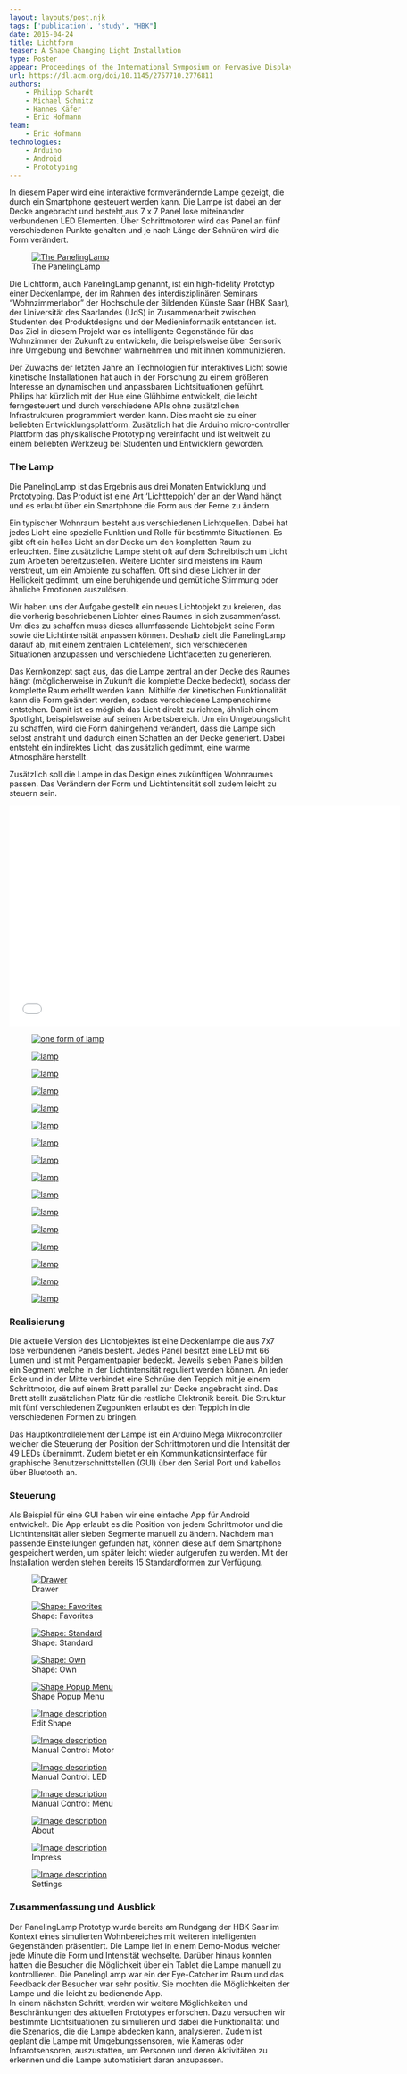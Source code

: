 ```yaml
---
layout: layouts/post.njk
tags: ['publication', 'study', "HBK"]
date: 2015-04-24
title: Lichtform
teaser: A Shape Changing Light Installation
type: Poster
appear: Proceedings of the International Symposium on Pervasive Displays. International Symposium on Pervasive Displays (PerDis-15), June 10-12, Saarbrücken, Germany, ACM, 2015.
url: https://dl.acm.org/doi/10.1145/2757710.2776811
authors:
    - Philipp Schardt
    - Michael Schmitz
    - Hannes Käfer
    - Eric Hofmann
team:
    - Eric Hofmann
technologies:
    - Arduino
    - Android
    - Prototyping
---
```


In diesem Paper wird eine interaktive formverändernde Lampe gezeigt, die durch ein Smartphone gesteuert werden kann. Die Lampe ist dabei an der Decke angebracht und besteht aus 7 x 7 Panel lose miteinander verbundenen LED Elementen. Über Schrittmotoren wird das Panel an fünf verschiedenen Punkte gehalten und je nach Länge der Schnüren wird die Form verändert.

<figure >
      <a href="{{ '/assets/projects/paneling-lamp/header.jpg' | url }}" >
          <img src="{{ '/assets/projects/paneling-lamp/header.jpg' | url }}" alt="The PanelingLamp" />
      </a>
      <figcaption >The PanelingLamp</figcaption>
 </figure>

<p>Die Lichtform, auch PanelingLamp genannt, ist ein high-fidelity Prototyp einer Deckenlampe, der im Rahmen des interdisziplinären Seminars “Wohnzimmerlabor” der Hochschule der Bildenden Künste Saar (HBK Saar), der Universität des Saarlandes (UdS) in Zusammenarbeit zwischen Studenten des Produktdesigns und der Medieninformatik entstanden ist. Das Ziel in diesem Projekt war es intelligente Gegenstände für das Wohnzimmer der Zukunft zu entwickeln, die beispielsweise über Sensorik ihre Umgebung und Bewohner wahrnehmen und mit ihnen kommunizieren.</p>
<p>Der Zuwachs der letzten Jahre an Technologien für interaktives Licht sowie kinetische Installationen hat auch in der Forschung zu einem größeren Interesse an dynamischen und anpassbaren Lichtsituationen geführt. Philips hat kürzlich mit der Hue eine Glühbirne entwickelt, die leicht ferngesteuert und durch verschiedene APIs ohne zusätzlichen Infrastrukturen programmiert werden kann. Dies macht sie zu einer beliebten Entwicklungsplattform. Zusätzlich hat die Arduino micro-controller Plattform das physikalische Prototyping vereinfacht und ist weltweit zu einem beliebten Werkzeug bei Studenten und Entwicklern geworden.</p>


<h3>The Lamp</h3>
<p>Die PanelingLamp ist das Ergebnis aus drei Monaten Entwicklung und Prototyping. Das Produkt ist eine Art ‘Lichtteppich’ der an der Wand hängt und es erlaubt über ein Smartphone die Form aus der Ferne zu ändern.
</p>
<p>Ein typischer Wohnraum besteht aus verschiedenen Lichtquellen. Dabei hat jedes Licht eine spezielle Funktion und Rolle für bestimmte Situationen. Es gibt oft ein helles Licht an der Decke um den kompletten Raum zu erleuchten. Eine zusätzliche Lampe steht oft auf dem Schreibtisch um Licht zum Arbeiten bereitzustellen. Weitere Lichter sind meistens im Raum verstreut, um ein Ambiente zu schaffen. Oft sind diese Lichter in der Helligkeit gedimmt, um eine beruhigende und gemütliche Stimmung oder ähnliche Emotionen auszulösen.</p>

<p>Wir haben uns der Aufgabe gestellt ein neues Lichtobjekt zu kreieren, das die vorherig beschriebenen Lichter eines Raumes in sich zusammenfasst. Um dies zu schaffen muss dieses allumfassende Lichtobjekt seine Form sowie die Lichtintensität anpassen können. Deshalb zielt die PanelingLamp darauf ab, mit einem zentralen Lichtelement, sich verschiedenen Situationen anzupassen und verschiedene Lichtfacetten zu generieren. </p>

<p>Das Kernkonzept sagt aus, das die Lampe zentral an der Decke des Raumes hängt (möglicherweise in Zukunft die komplette Decke bedeckt), sodass der komplette Raum erhellt werden kann. Mithilfe der kinetischen Funktionalität kann die Form geändert werden, sodass verschiedene Lampenschirme entstehen. Damit ist es möglich das Licht direkt zu richten, ähnlich einem Spotlight, beispielsweise auf seinen Arbeitsbereich. Um ein Umgebungslicht zu schaffen, wird die Form dahingehend verändert, dass die Lampe sich selbst anstrahlt und dadurch einen Schatten an der Decke generiert. Dabei entsteht ein indirektes Licht, das zusätzlich gedimmt, eine warme Atmosphäre herstellt.</p>

<p>Zusätzlich soll die Lampe in das Design eines zukünftigen Wohnraumes passen. Das Verändern der Form und Lichtintensität soll zudem leicht zu steuern sein. </p>

<iframe width="700" height="395" src="//www.youtube.com/embed/C0F6C4qbjwY" frameborder="0" allowfullscreen></iframe>

<div class="figure-container">
    <figure>
      <a href="{{ '/assets/projects/paneling-lamp/thumbnail.jpg' | url }}" >
          <img src="{{ '/assets/projects/paneling-lamp/thumbnail.jpg' | url }}" alt="one form of lamp" />
      </a>
</figure>
<figure>
    <a href="{{ '/assets/projects/paneling-lamp/f1.jpg' | url }}" >
        <img src="{{ '/assets/projects/paneling-lamp/f1.jpg' | url }}"  alt="lamp" />
    </a>
</figure>

<figure >
      <a href="{{ '/assets/projects/paneling-lamp/f2.jpg' | url }}" >
          <img src="{{ '/assets/projects/paneling-lamp/f2.jpg' | url }}"  alt="lamp" />
      </a>
    
</figure>

<figure >
      <a href="{{ '/assets/projects/paneling-lamp/f3.jpg' | url }}" >
          <img src="{{ '/assets/projects/paneling-lamp/f3.jpg' | url }}"  alt="lamp" />
      </a>
    
</figure>
</div>
<div class="figure-container">
<figure >
      <a href="{{ '/assets/projects/paneling-lamp/f4.jpg' | url }}" >
          <img src="{{ '/assets/projects/paneling-lamp/f4.jpg' | url }}"  alt="lamp" />
      </a>
    
</figure>

<figure >
      <a href="{{ '/assets/projects/paneling-lamp/f5.jpg' | url }}" >
          <img src="{{ '/assets/projects/paneling-lamp/f5.jpg' | url }}"  alt="lamp" />
      </a>
    
</figure>

<figure >
      <a href="{{ '/assets/projects/paneling-lamp/f6.jpg' | url }}" >
          <img src="{{ '/assets/projects/paneling-lamp/f6.jpg' | url }}"  alt="lamp" />
      </a>
    
</figure>

<figure >
      <a href="{{ '/assets/projects/paneling-lamp/f7.jpg' | url }}" >
          <img src="{{ '/assets/projects/paneling-lamp/f7.jpg' | url }}"  alt="lamp" />
      </a>
    
</figure>
</div>
<div class="figure-container">
<figure >
      <a href="{{ '/assets/projects/paneling-lamp/f8.jpg' | url }}" >
          <img src="{{ '/assets/projects/paneling-lamp/f8.jpg' | url }}"  alt="lamp" />
      </a>
    
</figure>
<figure >
      <a href="{{ '/assets/projects/paneling-lamp/f9.jpg' | url }}" >
          <img src="{{ '/assets/projects/paneling-lamp/f9.jpg' | url }}"  alt="lamp" />
      </a>
    
</figure>
<figure >
      <a href="{{ '/assets/projects/paneling-lamp/f10.jpg' | url }}" >
          <img src="{{ '/assets/projects/paneling-lamp/f10.jpg' | url }}"  alt="lamp" />
      </a>
    
</figure>
<figure >
      <a href="{{ '/assets/projects/paneling-lamp/f11.jpg' | url }}" >
          <img src="{{ '/assets/projects/paneling-lamp/f11.jpg' | url }}"  alt="lamp" />
      </a>

</figure>
</div>
<div class="figure-container">
<figure >
      <a href="{{ '/assets/projects/paneling-lamp/d0.jpg' | url }}" >
          <img src="{{ '/assets/projects/paneling-lamp/d0.jpg' | url }}"  alt="lamp" />
      </a>

</figure>
<figure >
      <a href="{{ '/assets/projects/paneling-lamp/d1.jpg' | url }}" >
          <img src="{{ '/assets/projects/paneling-lamp/d1.jpg' | url }}"  alt="lamp" />
      </a>

</figure>
<figure >
      <a href="{{ '/assets/projects/paneling-lamp/d2.jpg' | url }}" >
          <img src="{{ '/assets/projects/paneling-lamp/d2.jpg' | url }}"  alt="lamp" />
      </a>
  
</figure>
<figure >
      <a href="{{ '/assets/projects/paneling-lamp/d3.jpg' | url }}" >
          <img src="{{ '/assets/projects/paneling-lamp/d3.jpg' | url }}"  alt="lamp" />
      </a>
    
</figure>
  </div>


<h3>Realisierung</h3>
<p>Die aktuelle Version des Lichtobjektes ist eine Deckenlampe die aus 7x7 lose verbundenen Panels besteht. Jedes Panel besitzt eine LED mit 66 Lumen und ist mit Pergamentpapier bedeckt. Jeweils sieben Panels bilden ein Segment welche in der Lichtintensität reguliert werden können. An jeder Ecke und in der Mitte verbindet eine Schnüre den Teppich mit je einem Schrittmotor, die auf einem Brett parallel zur Decke angebracht sind. Das Brett stellt zusätzlichen Platz für die restliche Elektronik bereit. Die Struktur mit fünf verschiedenen Zugpunkten erlaubt es den Teppich in die verschiedenen Formen zu bringen.</p>

<p>Das Hauptkontrollelement der Lampe ist ein Arduino Mega Mikrocontroller welcher die Steuerung der Position der Schrittmotoren und die Intensität der 49 LEDs übernimmt. Zudem bietet er ein Kommunikationsinterface für graphische Benutzerschnittstellen (GUI) über den Serial Port und kabellos über Bluetooth an.</p>


<h3>Steuerung</h3>
<p>Als Beispiel für eine GUI haben wir eine einfache App für Android entwickelt. Die App erlaubt es die Position von jedem Schrittmotor und die Lichtintensität aller sieben Segmente manuell zu ändern. Nachdem man passende Einstellungen gefunden hat, können diese auf dem Smartphone gespeichert werden, um später leicht wieder aufgerufen zu werden. Mit der Installation werden stehen bereits 15 Standardformen zur Verfügung.</p>

<div class="figure-container">

<figure >
      <a href="{{ '/assets/projects/paneling-lamp/drawer.png' | url }}" >
          <img src="{{ '/assets/projects/paneling-lamp/drawer.png' | url }}"  alt="Drawer" />
      </a>
    <figcaption >Drawer</figcaption>                      
    </figure>

<figure >
      <a href="{{ '/assets/projects/paneling-lamp/shape_fav.png' | url }}" >
          <img src="{{ '/assets/projects/paneling-lamp/shape_fav.png' | url }}"  alt="Shape: Favorites" />
      </a>
    <figcaption >Shape: Favorites</figcaption>                      
    </figure>

<figure >
      <a href="{{ '/assets/projects/paneling-lamp/shape_standard.png' | url }}" >
          <img src="{{ '/assets/projects/paneling-lamp/shape_standard.png' | url }}"  alt="Shape: Standard" />
      </a>
    <figcaption >Shape: Standard</figcaption>                      
    </figure>
</div>

<div class="figure-container">
<figure >
      <a href="{{ '/assets/projects/paneling-lamp/shape_own.png' | url }}" >
          <img src="{{ '/assets/projects/paneling-lamp/shape_own.png' | url }}"  alt="Shape: Own" />
      </a>
    <figcaption >Shape: Own</figcaption>                      
    </figure>

<figure >
      <a href="{{ '/assets/projects/paneling-lamp/shape_popup.png' | url }}" >
          <img src="{{ '/assets/projects/paneling-lamp/shape_popup.png' | url }}"  alt="Shape Popup Menu" />
      </a>
    <figcaption >Shape Popup Menu</figcaption>                      
    </figure>

<figure >
      <a href="{{ '/assets/projects/paneling-lamp/edit.png' | url }}" >
          <img src="{{ '/assets/projects/paneling-lamp/edit.png' | url }}"  alt="Image description" />
      </a>
    <figcaption >Edit Shape</figcaption>                      
    </figure>
</div>
<div class="figure-container">
<figure >
      <a href="{{ '/assets/projects/paneling-lamp/mc_motor.png' | url }}" >
          <img src="{{ '/assets/projects/paneling-lamp/mc_motor.png' | url }}"  alt="Image description" />
      </a>
    <figcaption >Manual Control: Motor</figcaption>                      
    </figure>
<figure >
      <a href="{{ '/assets/projects/paneling-lamp/mc_led.png' | url }}" >
          <img src="{{ '/assets/projects/paneling-lamp/mc_led.png' | url }}"  alt="Image description" />
      </a>
    <figcaption >Manual Control: LED</figcaption>                      
    </figure>
<figure >
      <a href="{{ '/assets/projects/paneling-lamp/mc_menu.png' | url }}" >
          <img src="{{ '/assets/projects/paneling-lamp/mc_menu.png' | url }}"  alt="Image description" />
      </a>
    <figcaption >Manual Control: Menu</figcaption>                      
    </figure>
</div>
<div class="figure-container">
<figure >
      <a href="{{ '/assets/projects/paneling-lamp/about.png' | url }}" >
          <img src="{{ '/assets/projects/paneling-lamp/about.png' | url }}"  alt="Image description" />
      </a>
    <figcaption >About</figcaption>                      
    </figure>
<figure >
      <a href="{{ '/assets/projects/paneling-lamp/impress.png' | url }}" >
          <img src="{{ '/assets/projects/paneling-lamp/impress.png' | url }}"  alt="Image description" />
      </a>
    <figcaption >Impress</figcaption>                      
    </figure>
<figure >
      <a href="{{ '/assets/projects/paneling-lamp/settings.png' | url }}" >
          <img src="{{ '/assets/projects/paneling-lamp/settings.png' | url }}"  alt="Image description" />
      </a>
    <figcaption >Settings</figcaption>                      
    </figure>

</div>


<h3>Zusammenfassung und Ausblick</h3>
<p>Der PanelingLamp Prototyp wurde bereits am Rundgang der HBK Saar im Kontext eines simulierten Wohnbereiches mit weiteren intelligenten Gegenständen präsentiert. Die Lampe lief in einem Demo-Modus welcher jede Minute die Form und Intensität wechselte. Darüber hinaus konnten hatten die Besucher die Möglichkeit über ein Tablet die Lampe manuell zu kontrollieren. Die PanelingLamp war ein der Eye-Catcher im Raum und das Feedback der Besucher war sehr positiv. Sie mochten die Möglichkeiten der Lampe und die leicht zu bedienende App.<br/>
In einem nächsten Schritt, werden wir weitere Möglichkeiten und Beschränkungen des aktuellen Prototypes erforschen. Dazu versuchen wir bestimmte Lichtsituationen zu simulieren und dabei die Funktionalität und die Szenarios, die die Lampe abdecken kann, analysieren. Zudem ist geplant die Lampe mit Umgebungssensoren, wie Kameras oder Infrarotsensoren, auszustatten, um Personen und deren Aktivitäten zu erkennen und die Lampe automatisiert daran anzupassen.
</p>